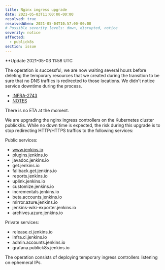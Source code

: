 ```yaml
---
title: Nginx ingress upgrade
date: 2021-05-03T11:00:00-00:00
resolved: true
resolvedWhen: 2021-05-04T10:57:00-00:00
# Possible severity levels: down, disrupted, notice
severity: notice
affected:
  - publick8s
section: issue
---
```


**Update 2021-05-03 11:58 UTC

The operation is successful, we are now waiting several hours before deleting
the temporary resources that we created during the transition to be sure
that no DNS traffics is redirected to those locations.
We didn't notice service downtime during the process.

* [INFRA-2743](https://issues.jenkins.io/browse/INFRA-2743)
* [NOTES](https://hackmd.io/cH4rbENeSOGLHD3rAgnXqQ?both)

There is no ETA at the moment.

We are upgrading the nginx ingress controllers on the Kubernetes cluster publick8s.
While no down time is expected, the risk during this upgrade is to stop redirecting HTTP/HTTPS traffics to the following services:

Public services:
* www.jenkins.io
* plugins.jenkins.io
* javadoc.jenkins.io
* get.jenkins.io
* fallback.get.jenkins.io
* reports.jenkins.io
* uplink.jenkins.io
* customize.jenkins.io
* incrementals.jenkins.io
* beta.accounts.jenkins.io
* mirror.azure.jenkins.io
* jenkins-wiki-exporter.jenkins.io
* archives.azure.jenkins.io

Private services:
* release.ci.jenkins.io
* infra.ci.jenkins.io
* admin.accounts.jenkins.io
* grafana.publick8s.jenkins.io

The operation consists of deploying temporary ingress controllers listening on ephemeral IPs.
